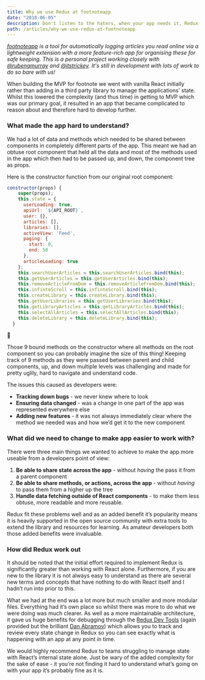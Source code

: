 ```yaml
---
title: Why we use Redux at footnoteapp
date: "2018-06-05"
description: Don't listen to the haters, when your app needs it, Redux is great. This is how I used it to massively improve code quality, developer velocity and maintainability building footnoteapp.com
path: /articles/why-we-use-redux-at-footnoteapp
---
```


_[footnoteapp](https://footnoteapp.com/) is a tool for automatically logging articles you read online via a lightweight extension with a more feature-rich app for organising these for safe keeping. This is a personal project working closely with [@rubengmurray](https://twitter.com/rubengmurray) and [@itstrickey](https://twitter.com/its__trickey). It's still in development with lots of work to do so bare with us!_

When building the MVP for footnote we went with vanilla React initially rather than adding in a third party library to manage the applications’ state. Whilst this lowered the complexity (and thus time) in getting to MVP which was our primary goal, it resulted in an app that became complicated to reason about and therefore hard to develop further.

### What made the app hard to understand?

We had a lot of data and methods which needed to be shared between components in completely different parts of the app. This meant we had an obtuse root component that held all the data and most of the methods used in the app which then had to be passed up, and down, the component tree as props.

Here is the constructor function from our original root component:

```javascript
constructor(props) {
    super(props);
    this.state = {
      userLoading: true,
      apiUrl: `${API_ROOT}`,
      user: {},
      articles: [],
      libraries: [],
      activeView: 'Feed',
      paging: {
        start: 0,
        end: 50
      },
      articleLoading: true
    };
    this.searchUserArticles = this.searchUserArticles.bind(this);
    this.getUserArticles = this.getUserArticles.bind(this);
    this.removeArticleFromDom = this.removeArticleFromDom.bind(this);
    this.infinteScroll = this.infinteScroll.bind(this);
    this.createLibrary = this.createLibrary.bind(this);
    this.getUserLibraries = this.getUserLibraries.bind(this);
    this.getLibraryArticles = this.getLibraryArticles.bind(this);
    this.selectAllArticles = this.selectAllArticles.bind(this);
    this.deleteLibrary = this.deleteLibrary.bind(this);
  }
```

🤢

Those 9 bound methods on the constructor where all methods on the root component so you can probably imagine the size of this thing! Keeping track of 9 methods as they were passed between parent and child components, up, and down multiple levels was challenging and made for pretty uglily, hard to navigate and understand code.

The issues this caused as developers were:

- **Tracking down bugs** - we never knew where to look
- **Ensuring data changed** - was a change in one part of the app was represented everywhere else
- **Adding new features** - it was not always immediately clear where the method we needed was and how we’d get it to the new component

### What did we need to change to make app easier to work with?

There were three main things we wanted to achieve to make the app more useable from a developers point of view:

1.  **Be able to share state across the app** - without _having_ the pass it from a parent component
2.  **Be able to share methods, or actions, across the app** - without _having_ to pass them from a higher up the tree
3.  **Handle data fetching outside of React components** - to make them less obtuse, more readable and more reusable.

Redux fit these problems well and as an added benefit it’s popularity means it is heavily supported in the open source community with extra tools to extend the library and resources for learning. As amateur developers both those added benefits were invaluable.

### How did Redux work out

It should be noted that the initial effort required to implement Redux is significantly greater than working with React alone. Furthermore, if you are new to the library it is not always easy to understand as there are several new terms and concepts that have nothing to do with React itself and I hadn’t run into prior to this.

What we had at the end was a lot more but much smaller and more modular files. Everything had it’s own place so whilst there was more to do what we were doing was much clearer. As well as a more maintainable architecture, it gave us huge benefits for debugging through the [Redux Dev Tools](https://github.com/gaearon/redux-devtools) (again provided but the brilliant [Dan Abramov](https://twitter.com/dan_abramov)) which allows you to track and review every state change in Redux so you can see exactly what is happening with an app at any point in time.

We would highly recommend Redux to teams struggling to manage state with React’s internal state alone. Just be wary of the added complexity for the sake of ease - it you’re not finding it hard to understand what’s going on with your app it’s probably fine as it is.
